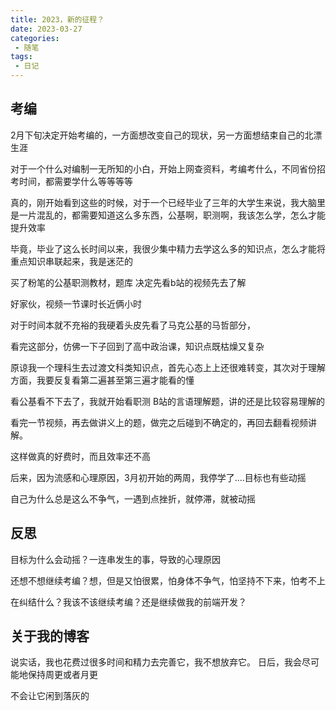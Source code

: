 ```yaml
---
title: 2023，新的征程？
date: 2023-03-27
categories:
 - 随笔
tags:
 - 日记
---
```


## 考编

2月下旬决定开始考编的，一方面想改变自己的现状，另一方面想结束自己的北漂生涯

对于一个什么对编制一无所知的小白，开始上网查资料，考编考什么，不同省份招考时间，都需要学什么等等等等

真的，刚开始看到这些的时候，对于一个已经毕业了三年的大学生来说，我大脑里是一片混乱的，都需要知道这么多东西，公基啊，职测啊，我该怎么学，怎么才能提升效率

毕竟，毕业了这么长时间以来，我很少集中精力去学这么多的知识点，怎么才能将重点知识串联起来，我是迷茫的

买了粉笔的公基职测教材，题库
决定先看b站的视频先去了解

好家伙，视频一节课时长近俩小时

对于时间本就不充裕的我硬着头皮先看了马克公基的马哲部分，

看完这部分，仿佛一下子回到了高中政治课，知识点既枯燥又复杂

原谅我一个理科生去过渡文科类知识点，首先心态上上还很难转变，其次对于理解方面，我要反复看第二遍甚至第三遍才能看的懂

看公基看不下去了，我就开始看职测
B站的言语理解题，讲的还是比较容易理解的

看完一节视频，再去做讲义上的题，做完之后碰到不确定的，再回去翻看视频讲解。

这样做真的好费时，而且效率还不高

后来，因为流感和心理原因，3月初开始的两周，我停学了….目标也有些动摇

自己为什么总是这么不争气，一遇到点挫折，就停滞，就被动摇

## 反思

目标为什么会动摇？一连串发生的事，导致的心理原因

还想不想继续考编？想，但是又怕很累，怕身体不争气，怕坚持不下来，怕考不上

在纠结什么？我该不该继续考编？还是继续做我的前端开发？

## 关于我的博客

说实话，我也花费过很多时间和精力去完善它，我不想放弃它。
日后，我会尽可能地保持周更或者月更

不会让它闲到落灰的


